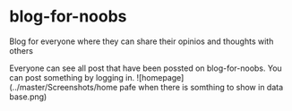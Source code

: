# blog-for-noobs
Blog for everyone where they can share their opinios and thoughts with others


Everyone can see all post that have been possted on blog-for-noobs.
 You can post something by logging in.
![homepage](../master/Screenshots/home pafe when there is somthing to show in data base.png)

